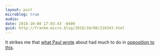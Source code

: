 ```yaml
---
layout: post
microblog: true
audio: 
date: 2018-10-08 17:03:43 -0400
guid: http://frankm.micro.blog/2018/10/08/210343.html
---
```

It strikes me that [what Paul wrote](https://www.biblegateway.com/passage/?search=Galatians+3%3A28&version=NIV) about had much to do in [opposition to this](https://www.axios.com/west-anti-establishment-revolt-populism-ab8eeced-5f9b-45b4-b8df-8b6c8b2eba66.html?utm_source=newsletter&utm_medium=email&utm_campaign=newsletter_axiosfutureofwork&stream=future). 
